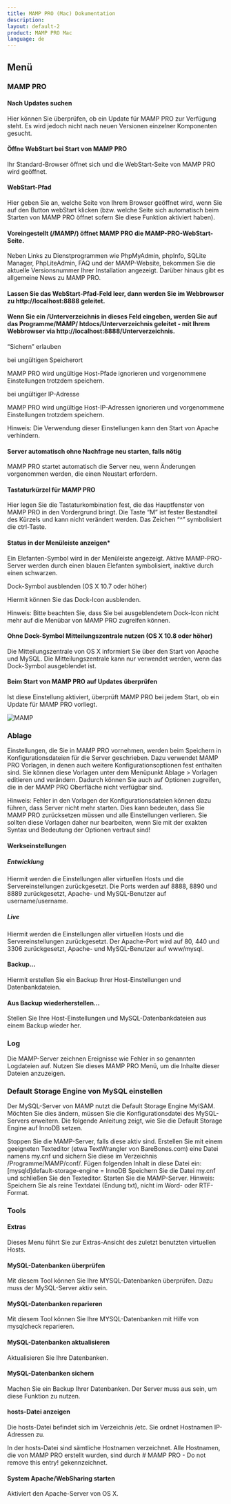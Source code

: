 ```yaml
---
title: MAMP PRO (Mac) Dokumentation
description: 
layout: default-2
product: MAMP PRO Mac
language: de
---
```


## Menü


### MAMP PRO

#### Nach Updates suchen

Hier können Sie überprüfen, ob ein Update für MAMP PRO zur Verfügung steht. Es wird jedoch nicht nach neuen Versionen einzelner Komponenten gesucht.

 

#### Öffne WebStart bei Start von MAMP PRO

Ihr Standard-Browser öffnet sich und die WebStart-Seite von MAMP PRO wird geöffnet.

 

#### WebStart-Pfad

Hier geben Sie an, welche Seite von Ihrem Browser geöffnet wird, wenn Sie auf den Button webStart klicken (bzw. welche Seite sich automatisch beim Starten von MAMP PRO öffnet  sofern Sie diese Funktion aktiviert haben).

 

#### Voreingestellt (/MAMP/) öffnet MAMP PRO die MAMP-PRO-WebStart-Seite.

Neben Links zu Dienstprogrammen wie PhpMyAdmin, phpInfo, SQLite Manager, PhpLiteAdmin, FAQ und der MAMP-Website, bekommen Sie die aktuelle Versionsnummer Ihrer Installation angezeigt. Darüber hinaus gibt es allgemeine News zu MAMP PRO.

 

#### Lassen Sie das WebStart-Pfad-Feld leer, dann werden Sie im Webbrowser zu http://localhost:8888 geleitet. 

 

#### Wenn Sie ein /Unterverzeichnis in dieses Feld eingeben, werden Sie auf das Programme/MAMP/ htdocs/Unterverzeichnis geleitet - mit Ihrem Webbrowser via http://localhost:8888/Unterverzeichnis.

 

“Sichern” erlauben

bei ungültigen Speicherort

MAMP PRO wird ungültige Host-Pfade ignorieren und vorgenommene Einstellungen trotzdem speichern.

 

bei ungültiger IP-Adresse

MAMP PRO wird ungültige Host-IP-Adressen ignorieren und vorgenommene Einstellungen trotzdem speichern. 

 

Hinweis: Die Verwendung dieser Einstellungen kann den Start von Apache verhindern.
 

#### Server automatisch ohne Nachfrage neu starten, falls nötig

MAMP PRO startet automatisch die Server neu, wenn Änderungen vorgenommen werden, die einen Neustart erfordern.

 

#### Tastaturkürzel für MAMP PRO

Hier legen Sie die Tastaturkombination fest, die das Hauptfenster von MAMP PRO in den Vordergrund bringt. Die Taste “M” ist fester Bestandteil des Kürzels und kann nicht verändert werden. Das Zeichen “^” symbolisiert die ctrl-Taste. 

 

#### Status in der Menüleiste anzeigen*

Ein Elefanten-Symbol wird in der Menüleiste angezeigt. Aktive MAMP-PRO-Server werden durch einen blauen Elefanten symbolisiert, inaktive durch einen schwarzen.

 

Dock-Symbol ausblenden (OS X 10.7 oder höher)

Hiermit können Sie das Dock-Icon ausblenden.

Hinweis: Bitte beachten Sie, dass Sie bei ausgeblendetem Dock-Icon nicht mehr auf die Menübar von MAMP PRO zugreifen können.
 

#### Ohne Dock-Symbol Mitteilungszentrale nutzen (OS X 10.8 oder höher)

Die Mitteilungszentrale von OS X informiert Sie über den Start von Apache und MySQL. Die Mitteilungszentrale kann nur verwendet werden, wenn das Dock-Symbol ausgeblendet ist.

 

#### Beim Start von MAMP PRO auf Updates überprüfen

Ist diese Einstellung aktiviert, überprüft MAMP PRO bei jedem Start, ob ein Update für MAMP PRO vorliegt.

![MAMP](Einstellungen.png)

### Ablage

Einstellungen, die Sie in MAMP PRO vornehmen, werden beim Speichern in Konfigurationsdateien für die Server geschrieben. Dazu verwendet MAMP PRO Vorlagen, in denen auch weitere Konfigurationsoptionen fest enthalten sind. Sie können diese Vorlagen unter dem Menüpunkt Ablage > Vorlagen editieren und verändern. Dadurch können Sie auch auf Optionen zugreifen, die in der MAMP PRO Oberfläche nicht verfügbar sind.

 

Hinweis: Fehler in den Vorlagen der Konfigurationsdateien können dazu führen, dass Server nicht mehr starten. Dies kann bedeuten, dass Sie MAMP PRO zurücksetzen müssen und alle Einstellungen verlieren. Sie sollten diese Vorlagen daher nur bearbeiten, wenn Sie mit der exakten Syntax und Bedeutung der Optionen vertraut sind!
 

#### Werkseinstellungen

 

##### Entwicklung

Hiermit werden die Einstellungen aller virtuellen Hosts und die Servereinstellungen zurückgesetzt. Die Ports werden auf 8888, 8890 und 8889 zurückgesetzt, Apache- und MySQL-Benutzer auf username/username.

 

##### Live

Hiermit werden die Einstellungen aller virtuellen Hosts und die Servereinstellungen zurückgesetzt. Der Apache-Port wird auf 80, 440 und 3306 zurückgesetzt, Apache- und MySQL-Benutzer auf www/mysql.

 

#### Backup…

Hiermit erstellen Sie ein Backup Ihrer Host-Einstellungen und Datenbankdateien. 

 

#### Aus Backup wiederherstellen…

Stellen Sie Ihre Host-Einstellungen und MySQL-Datenbankdateien aus einem Backup wieder her.

 

### Log

Die MAMP-Server zeichnen Ereignisse wie Fehler in so genannten Logdateien auf. Nutzen Sie dieses MAMP PRO Menü, um die Inhalte dieser Dateien anzuzeigen.

 

### Default Storage Engine von MySQL einstellen

Der MySQL-Server von MAMP nutzt die Default Storage Engine MyISAM. Möchten Sie dies ändern, müssen Sie die Konfigurationsdatei des MySQL-Servers erweitern. Die folgende Anleitung zeigt, wie Sie die Default Storage Engine auf InnoDB setzen.

Stoppen Sie die MAMP-Server, falls diese aktiv sind.
Erstellen Sie mit einem geeigneten Texteditor (etwa TextWrangler von BareBones.com) eine Datei namens my.cnf und sichern Sie diese im Verzeichnis /Programme/MAMP/conf/.
Fügen folgenden Inhalt in diese Datei ein:
 [mysqld]default-storage-engine = InnoDB
Speichern Sie die Datei my.cnf und schließen Sie den Texteditor.
Starten Sie die MAMP-Server.
Hinweis: Speichern Sie als reine Textdatei (Endung txt), nicht im Word- oder RTF-Format.
### Tools

#### Extras

Dieses Menu führt Sie zur Extras-Ansicht des zuletzt benutzten virtuellen Hosts.

 

#### MySQL-Datenbanken überprüfen 

Mit diesem Tool können Sie Ihre MYSQL-Datenbanken überprüfen. Dazu muss der MySQL-Server aktiv sein.

 

#### MySQL-Datenbanken reparieren

Mit diesem Tool können Sie Ihre MYSQL-Datenbanken mit Hilfe von mysqlcheck reparieren.

 

#### MySQL-Datenbanken aktualisieren

Aktualisieren Sie Ihre Datenbanken.

 

#### MySQL-Datenbanken sichern

Machen Sie ein Backup Ihrer Datenbanken. Der Server muss aus sein, um diese Funktion zu nutzen.

 

#### hosts-Datei anzeigen

Die hosts-Datei befindet sich im Verzeichnis /etc. Sie ordnet Hostnamen IP-Adressen zu.

In der hosts-Datei sind sämtliche Hostnamen verzeichnet. Alle Hostnamen, die von MAMP PRO erstellt wurden, sind durch # MAMP PRO - Do not remove this entry! gekennzeichnet.

 

#### System Apache/WebSharing starten

Aktiviert den Apache-Server von OS X.

